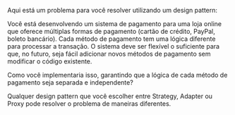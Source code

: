 Aqui está um problema para você resolver utilizando um design pattern:

Você está desenvolvendo um sistema de pagamento para uma loja online que oferece múltiplas formas de pagamento (cartão de crédito, PayPal, boleto bancário). Cada método de pagamento tem uma lógica diferente para processar a transação. O sistema deve ser flexível o suficiente para que, no futuro, seja fácil adicionar novos métodos de pagamento sem modificar o código existente.

Como você implementaria isso, garantindo que a lógica de cada método de pagamento seja separada e independente?

Qualquer design pattern que você escolher entre Strategy, Adapter ou Proxy pode resolver o problema de maneiras diferentes.
